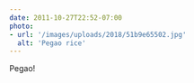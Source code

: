 ```yaml
---
date: 2011-10-27T22:52-07:00
photo:
- url: '/images/uploads/2018/51b9e65502.jpg'
  alt: 'Pegao rice'
---
```

Pegao!
